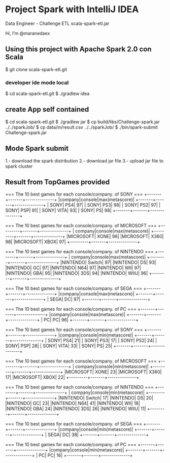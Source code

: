 # Project Spark with IntelliJ IDEA

Data Engineer - Challenge  ETL  scala-spark-etl.jar

Hi, I’m @maranedaex


## Using this project with Apache Spark 2.0 con Scala

$ git clone scala-spark-etl.git

### developer ide mode local

$ cd scala-spark-etl.git
$ ./gradlew idea

## create App self contained

$ cd scala-spark-etl.git
$ ./gradlew jar
$ cp build/libs/Challenge-spark.jar ../../sparkJob/
$ cp data/in/result.csv ../../sparkJob/
$ ./bin/spark-submit Challenge-spark.jar

## Mode Spark submit  

1.- download the spark distribution
2.- download jar file
3.- upload jar file to spark cluster


## Result from TopGames provided 

=== The 10 best games for each console/company. of SONY ===
+-------+-------+--------------+
|company|console|max(metascore)|
+-------+-------+--------------+
|   SONY|    PS4|            97|
|   SONY|    PS3|            98|
|   SONY|    PS2|            97|
|   SONY|    PSP|            91|
|   SONY|   VITA|            93|
|   SONY|     PS|            98|
+-------+-------+--------------+

=== The 10 best games for each console/company. of MICROSOFT ===
+---------+-------+--------------+
|  company|console|max(metascore)|
+---------+-------+--------------+
|MICROSOFT|   XONE|            98|
|MICROSOFT|   X360|            98|
|MICROSOFT|   XBOX|            97|
+---------+-------+--------------+

=== The 10 best games for each console/company. of NINTENDO ===
+--------+-------+--------------+
| company|console|max(metascore)|
+--------+-------+--------------+
|NINTENDO| Switch|            97|
|NINTENDO|     DS|            93|
|NINTENDO|     GC|            97|
|NINTENDO|    N64|            97|
|NINTENDO|    WII|            97|
|NINTENDO|    GBA|            95|
|NINTENDO|    3DS|            94|
|NINTENDO|   WIIU|            96|
+--------+-------+--------------+

=== The 10 best games for each console/company. of SEGA ===
+-------+-------+--------------+
|company|console|max(metascore)|
+-------+-------+--------------+
|   SEGA|     DC|            97|
+-------+-------+--------------+

=== The 10 best games for each console/company. of PC ===
+-------+-------+--------------+
|company|console|max(metascore)|
+-------+-------+--------------+
|     PC|     PC|            96|
+-------+-------+--------------+

=== The 10 best games for each console/company. of SONY ===
+-------+-------+--------------+
|company|console|min(metascore)|
+-------+-------+--------------+
|   SONY|    PS4|            21|
|   SONY|    PS3|            17|
|   SONY|    PS2|            24|
|   SONY|    PSP|            28|
|   SONY|   VITA|            33|
|   SONY|     PS|            25|
+-------+-------+--------------+

=== The 10 best games for each console/company. of MICROSOFT ===
+---------+-------+--------------+
|  company|console|min(metascore)|
+---------+-------+--------------+
|MICROSOFT|   XONE|            23|
|MICROSOFT|   X360|            17|
|MICROSOFT|   XBOX|            22|
+---------+-------+--------------+

=== The 10 best games for each console/company. of NINTENDO ===
+--------+-------+--------------+
| company|console|min(metascore)|
+--------+-------+--------------+
|NINTENDO| Switch|            17|
|NINTENDO|     DS|            20|
|NINTENDO|     GC|            23|
|NINTENDO|    N64|            41|
|NINTENDO|    WII|            18|
|NINTENDO|    GBA|            24|
|NINTENDO|    3DS|            26|
|NINTENDO|   WIIU|            11|
+--------+-------+--------------+

=== The 10 best games for each console/company. of SEGA ===
+-------+-------+--------------+
|company|console|min(metascore)|
+-------+-------+--------------+
|   SEGA|     DC|            38|
+-------+-------+--------------+

=== The 10 best games for each console/company. of PC ===
+-------+-------+--------------+
|company|console|min(metascore)|
+-------+-------+--------------+
|     PC|     PC|            16|
+-------+-------+--------------+
